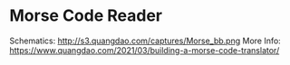 # Morse Code Reader

Schematics: http://s3.quangdao.com/captures/Morse_bb.png
More Info: https://www.quangdao.com/2021/03/building-a-morse-code-translator/